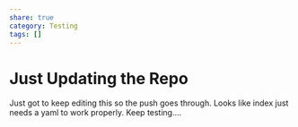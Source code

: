 ```yaml
---
share: true
category: Testing
tags: []
---
```



# Just Updating the Repo

Just got to keep editing this so the push goes through. Looks like index just needs a yaml to work properly. Keep testing....